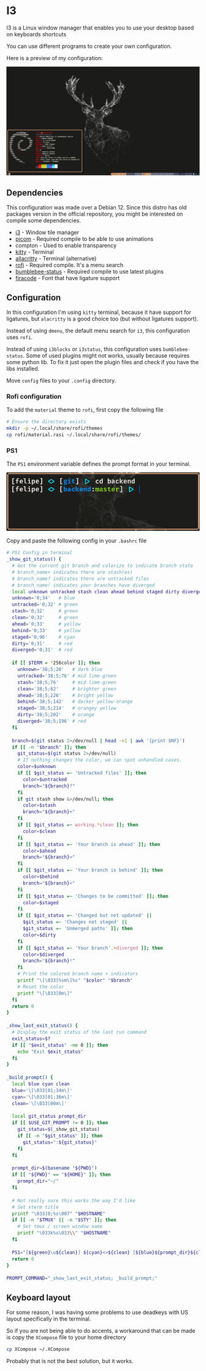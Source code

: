 # I3

I3 is a Linux window manager that enables you to use your desktop based on keyboards shortcuts

You can use different programs to create your own configuration.

Here is a preview of my configuration:

<p align="center"> 
  <img src="./images/desktop.png">
</p>

## Dependencies

This configuration was made over a Debian 12. Since this distro has old packages version in the official repository, you might be interested on compile some dependencies.

- [i3](https://i3wm.org/) - Window tile manager
- [picom](https://github.com/yshui/picom) - Required compile to be able to use animations
- compton - Used to enable transparency
- [kitty](https://sw.kovidgoyal.net/kitty/) - Terminal
- [allacritty](https://alacritty.org/) - Terminal (alternative)
- [rofi](https://github.com/davatorium/rofi) - Required compile. It's a menu search
- [bumblebee-status](https://github.com/tobi-wan-kenobi/bumblebee-status) - Required compile to use latest plugins
- [firacode](https://www.nerdfonts.com/font-downloads) - Font that have ligature support

## Configuration

In this configuration I'm using `kitty` terminal, because it have support for ligatures, but `alacritty` is a good choice too (but without ligatures support).

Instead of using `dmenu`, the default menu search for `i3`, this configuration uses `rofi`.

Instead of using `i3blocks` or `i3status`, this configuration uses `bumblebee-status`. Some of used plugins might not works, usually because requires some python lib. To fix it just open the plugin files and check if you have the libs installed.

Move `config` files to your `.config` directory.

### Rofi configuration

To add the `material` theme to `rofi`, first copy the following file

```sh
# Ensure the directory exists
mkdir -p ~/.local/share/rofi/themes
cp rofi/material.rasi ~/.local/share/rofi/themes/
```

### PS1

The `PS1` environment variable defines the prompt format in your terminal.

<p align="center"> 
  <img src="./images/ps1.png">
</p>

Copy and paste the following config in your `.bashrc` file

```sh
# PS1 Config in terminal
_show_git_status() {
  # Get the current git branch and colorize to indicate branch state
  # branch_name+ indicates there are stash(es)
  # branch_name? indicates there are untracked files
  # branch_name! indicates your branches have diverged
  local unknown untracked stash clean ahead behind staged dirty diverged
  unknown='0;34'   # blue
  untracked='0;32' # green
  stash='0;32'     # green
  clean='0;32'     # green
  ahead='0;33'     # yellow
  behind='0;33'    # yellow
  staged='0;96'    # cyan
  dirty='0;31'     # red
  diverged='0;31'  # red

  if [[ $TERM = *256color ]]; then
    unknown='38;5;20'   # dark blue
    untracked='38;5;76' # mid lime-green
    stash='38;5;76'     # mid lime-green
    clean='38;5;82'     # brighter green
    ahead='38;5;226'    # bright yellow
    behind='38;5;142'   # darker yellow-orange
    staged='38;5;214'   # orangey yellow
    dirty='38;5;202'    # orange
    diverged='38;5;196' # red
  fi

  branch=$(git status 2>/dev/null | head -n1 | awk '{print $NF}')
  if [[ -n "$branch" ]]; then
    git_status=$(git status 2>/dev/null)
    # If nothing changes the color, we can spot unhandled cases.
    color=$unknown
    if [[ $git_status =~ 'Untracked files' ]]; then
      color=$untracked
      branch="${branch}?"
    fi
    if git stash show &>/dev/null; then
      color=$stash
      branch="${branch}+"
    fi
    if [[ $git_status =~ working.*clean ]]; then
      color=$clean
    fi
    if [[ $git_status =~ 'Your branch is ahead' ]]; then
      color=$ahead
      branch="${branch}>"
    fi
    if [[ $git_status =~ 'Your branch is behind' ]]; then
      color=$behind
      branch="${branch}<"
    fi
    if [[ $git_status =~ 'Changes to be committed' ]]; then
      color=$staged
    fi
    if [[ $git_status =~ 'Changed but not updated' ||
      $git_status =~ 'Changes not staged' ||
      $git_status =~ 'Unmerged paths' ]]; then
      color=$dirty
    fi
    if [[ $git_status =~ 'Your branch'.+diverged ]]; then
      color=$diverged
      branch="${branch}!"
    fi
    # Print the colored branch name + indicators
    printf "\[\033[%sm\]%s" "$color" "$branch"
    # Reset the color
    printf "\[\033[0m\]"
  fi
  return 0
}

_show_last_exit_status() {
  # Display the exit status of the last run command
  exit_status=$?
  if [[ "$exit_status" -ne 0 ]]; then
    echo "Exit $exit_status"
  fi
}

_build_prompt() {
  local blue cyan clean
  blue='\[\033[01;34m\]'
  cyan='\[\033[01;36m\]'
  clean='\[\033[00m\]'

  local git_status prompt_dir
  if [[ $USE_GIT_PROMPT != 0 ]]; then
    git_status=$(_show_git_status)
    if [[ -n "$git_status" ]]; then
      git_status=":${git_status}"
    fi
  fi

  prompt_dir=$(basename "${PWD}")
  if [[ "${PWD}" == "${HOME}" ]]; then
    prompt_dir="~/"
  fi

  # Not really sure this works the way I'd like
  # Set xterm title
  printf "\033]0;%s\007" "$HOSTNAME"
  if [[ -n "$TMUX" || -n "$STY" ]]; then
    # Set tmux / screen window name
    printf "\033k%s\033\\" "$HOSTNAME"
  fi

  PS1="[${green}\u${clean}] ${cyan}<>${clean} [${blue}${prompt_dir}${clean}${git_status}] ${cyan}|>${clean} "
  return 0
}

PROMPT_COMMAND="_show_last_exit_status; _build_prompt;"
```

## Keyboard layout

For some reason, I was having some problems to use deadkeys with US layout specifically in the terminal.

So if you are not being able to do accents, a workaround that can be made is copy the `XCompose` file to your home directory

```sh
cp XCompose ~/.XCompose
```

Probably that is not the best solution, but it works.
